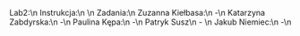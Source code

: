 Lab2:\n
Instrukcja:\n
\n
  Zadania:\n
    Zuzanna Kiełbasa:\n
      -\n
    Katarzyna Zabdyrska:\n
      -\n
    Paulina Kępa:\n
      -\n
    Patryk Susz\n
      - \n
    Jakub Niemiec:\n
      -\n
    
